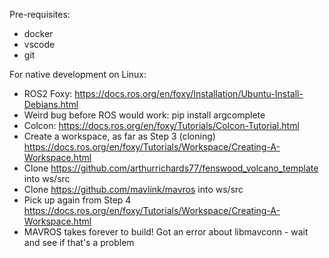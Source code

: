 Pre-requisites:
- docker
- vscode
- git

For native development on Linux:
- ROS2 Foxy: https://docs.ros.org/en/foxy/Installation/Ubuntu-Install-Debians.html
- Weird bug before ROS would work: pip install argcomplete 
- Colcon: https://docs.ros.org/en/foxy/Tutorials/Colcon-Tutorial.html
- Create a workspace, as far as Step 3 (cloning) https://docs.ros.org/en/foxy/Tutorials/Workspace/Creating-A-Workspace.html
- Clone https://github.com/arthurrichards77/fenswood_volcano_template into ws/src
- Clone https://github.com/mavlink/mavros into ws/src
- Pick up again from Step 4 https://docs.ros.org/en/foxy/Tutorials/Workspace/Creating-A-Workspace.html
- MAVROS takes forever to build!  Got an error about libmavconn - wait and see if that's a problem